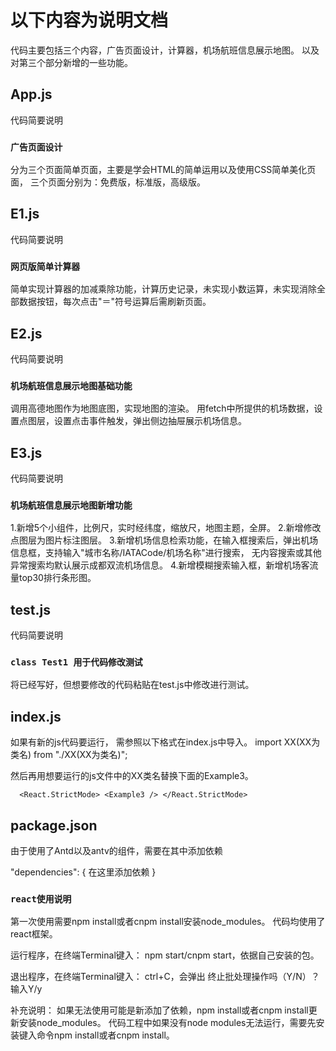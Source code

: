 # 以下内容为说明文档

代码主要包括三个内容，广告页面设计，计算器，机场航班信息展示地图。
以及对第三个部分新增的一些功能。

## App.js
代码简要说明
### `广告页面设计`
分为三个页面简单页面，主要是学会HTML的简单运用以及使用CSS简单美化页面，
三个页面分别为：免费版，标准版，高级版。

## E1.js
代码简要说明
### `网页版简单计算器`
简单实现计算器的加减乘除功能，计算历史记录，未实现小数运算，未实现消除全部数据按钮，每次点击"＝"符号运算后需刷新页面。

## E2.js
代码简要说明
### `机场航班信息展示地图基础功能`
调用高德地图作为地图底图，实现地图的渲染。
用fetch中所提供的机场数据，设置点图层，设置点击事件触发，弹出侧边抽屉展示机场信息。

## E3.js
代码简要说明
### `机场航班信息展示地图新增功能`
1.新增5个小组件，比例尺，实时经纬度，缩放尺，地图主题，全屏。
2.新增修改点图层为图片标注图层。
3.新增机场信息检索功能，在输入框搜索后，弹出机场信息框，支持输入"城市名称/IATACode/机场名称"进行搜索，
无内容搜索或其他异常搜索均默认展示成都双流机场信息。
4.新增模糊搜索输入框，新增机场客流量top30排行条形图。

## test.js
代码简要说明
### `class Test1 用于代码修改测试`
将已经写好，但想要修改的代码粘贴在test.js中修改进行测试。

## index.js
如果有新的js代码要运行，
需参照以下格式在index.js中导入。
import XX(XX为类名) from "./XX(XX为类名)";

然后再用想要运行的js文件中的XX类名替换下面的Example3。

  `  <React.StrictMode>
    <Example3 />
  </React.StrictMode>`

## package.json
由于使用了Antd以及antv的组件，需要在其中添加依赖

  "dependencies": {
    在这里添加依赖
  }

### `react使用说明`
第一次使用需要npm install或者cnpm install安装node_modules。
代码均使用了react框架。

运行程序，在终端Terminal键入：
npm start/cnpm start，依据自己安装的包。

退出程序，在终端Terminal键入：
ctrl+C，会弹出 终止批处理操作吗（Y/N）？输入Y/y

补充说明：
如果无法使用可能是新添加了依赖，npm install或者cnpm install更新安装node_modules。
代码工程中如果没有node modules无法运行，需要先安装键入命令npm install或者cnpm install。